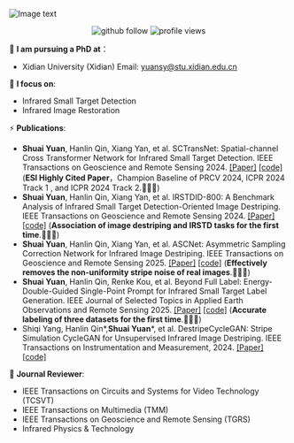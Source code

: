 ![Image text](https://github.com/xdFai/xdFai/blob/main/Git2.png)
<p align="center"> 
  <img src="https://img.shields.io/github/followers/xdFai?label=Followers" alt="github follow" />
  <img src="https://komarev.com/ghpvc/?username=xdFai" alt="profile views" /> 
</p>

<!--   <div align="center">
  <a href="https://github.com/xdFai">
  <img height="160em" src="https://github-readme-stats.vercel.app/api?username=xdFai&show_icons=true&theme=radical"/>
<!--   <img height="160em" src="https://github-readme-stats.vercel.app/api/top-langs/?username=xdFai&layout=compact"/>  ### Hello, I'm [Shuai Yuan (袁帅 in Chinese)]! 😎:-->
<!--  </div>-->
  

🌱 **I am pursuing a PhD at**：
 - Xidian University (Xidian)  Email: yuansy@stu.xidian.edu.cn 

🔭 **I focus on**: 
 - Infrared Small Target Detection
 - Infrared Image Restoration

⚡ **Publications**:
+ **Shuai Yuan**, Hanlin Qin, Xiang Yan, et al. SCTransNet: Spatial-channel Cross Transformer Network for Infrared Small Target Detection.
  IEEE Transactions on Geoscience and Remote Sensing 2024. [[Paper]](https://ieeexplore.ieee.org/document/10486932) [[code]](https://github.com/xdFai/SCTransNet)
  (**ESI Highly Cited Paper**，Champion Baseline of PRCV 2024, ICPR 2024 Track 1 , and ICPR 2024 Track 2.👋👋👋)
+ **Shuai Yuan**, Hanlin Qin, Xiang Yan, et al. IRSTDID-800: A Benchmark Analysis of Infrared Small Target Detection-Oriented Image Destriping.
  IEEE Transactions on Geoscience and Remote Sensing 2024. [[Paper]](https://ieeexplore.ieee.org/document/10695116) [[code]](https://github.com/xdFai/IRSTDID-800) (**Association of image destriping and IRSTD tasks for the first time**.👋👋👋)
+ **Shuai Yuan**, Hanlin Qin, Xiang Yan, et al. ASCNet: Asymmetric Sampling Correction Network for Infrared Image Destriping. IEEE Transactions on Geoscience and Remote Sensing 2025. [[Paper]](https://ieeexplore.ieee.org/document/10855453) [[code]](https://github.com/xdFai/ASCNet) (**Effectively removes the non-uniformity stripe noise of real images**.👋👋👋)
+ **Shuai Yuan**, Hanlin Qin, Renke Kou, et al. Beyond Full Label: Energy-Double-Guided Single-Point Prompt for Infrared Small Target Label Generation. IEEE Journal of Selected Topics in Applied Earth Observations and Remote Sensing 2025. [[Paper]](https://www.arxiv.org/abs/2408.08191) [[code]](https://github.com/xdFai/EDGSP) (**Accurate labeling of three datasets for the first time**.👋👋👋)
+ Shiqi Yang, Hanlin Qin*,**Shuai Yuan***, et al. DestripeCycleGAN: Stripe Simulation CycleGAN for Unsupervised Infrared Image Destriping.
  IEEE Transactions on Instrumentation and Measurement, 2024. [[Paper]](https://arxiv.org/abs/2402.09101) [[code]](https://github.com/xdFai/DestripeCycleGAN)

👯 **Journal Reviewer**:
+ IEEE Transactions on Circuits and Systems for Video Technology (TCSVT)
+ IEEE Transactions on Multimedia (TMM)
+ IEEE Transactions on Geoscience and Remote Sensing (TGRS)
+ Infrared Physics & Technology
